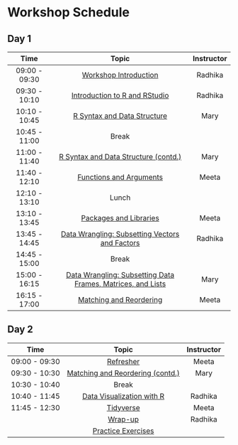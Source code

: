 # Workshop Schedule 

## Day 1

| Time            |  Topic  | Instructor |
|:------------------------:|:------------------------------------------------:|:--------:|
|09:00 - 09:30 | [Workshop Introduction](https://hbctraining.github.io/Intro-to-R/lectures/Intro_to_workshop.pdf) | Radhika |
|09:30 - 10:10 | [Introduction to R and RStudio](https://hbctraining.github.io/Intro-to-R/lessons/01_introR-R-and-RStudio.html) | Radhika |
|10:10 - 10:45 | [R Syntax and Data Structure](https://hbctraining.github.io/Intro-to-R/lessons/02_introR-syntax-and-data-structures.html) | Mary |
|10:45 - 11:00 | Break | |
|11:00 - 11:40 | [R Syntax and Data Structure (contd.)](https://hbctraining.github.io/Intro-to-R/lessons/02_introR-syntax-and-data-structures.html) | Mary |
|11:40 - 12:10 | [Functions and Arguments](https://hbctraining.github.io/Intro-to-R/lessons/03_introR-functions-and-arguments.html) | Meeta |
|12:10 - 13:10 | Lunch | |
|13:10 - 13:45 | [Packages and Libraries](https://hbctraining.github.io/Intro-to-R/lessons/03_introR-functions-and-arguments.html) | Meeta |
|13:45 - 14:45 | [Data Wrangling: Subsetting Vectors and Factors](https://hbctraining.github.io/Intro-to-R/lessons/04_introR-data-wrangling.html) | Radhika |
|14:45 - 15:00 | Break | |
|15:00 - 16:15 | [Data Wrangling: Subsetting Data Frames, Matrices, and Lists](https://hbctraining.github.io/Intro-to-R/lessons/05_introR-data-wrangling2.html) | Mary |
|16:15 - 17:00 | [Matching and Reordering](https://hbctraining.github.io/Intro-to-R/lessons/matching_shortened.html) | Meeta |


## Day 2

| Time            |  Topic  | Instructor |
|:------------------------:|:------------------------------------------------:|:--------:|
|09:00 - 09:30 | [Refresher](https://hbctraining.github.io/Intro-to-R/lessons/animal_table.html) | Meeta |
|09:30 - 10:30 | [Matching and Reordering (contd.)](https://hbctraining.github.io/Intro-to-R/lessons/matching_shortened.html) | Mary |
|10:30 - 10:40 | Break | |
|10:40 - 11:45 | [Data Visualization with R](https://hbctraining.github.io/Intro-to-R/lessons/08_ggplot2.html) | Radhika |
|11:45 - 12:30 | [Tidyverse](https://hbctraining.github.io/Intro-to-R/lessons/07_intro_tidyverse.html) | Meeta |
| | [Wrap-up](https://hbctraining.github.io/Intro-to-R/lectures/R%20Workshop%20wrapup.pdf) | Radhika |
| | [Practice Exercises](https://hbctraining.github.io/Intro-to-R/homework/Intro_to_R_hw.html) | |
